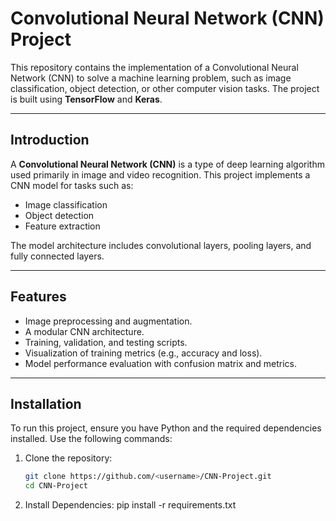 # Convolutional Neural Network (CNN) Project

This repository contains the implementation of a Convolutional Neural Network (CNN) to solve a machine learning problem, such as image classification, 
object detection, or other computer vision tasks. The project is built using **TensorFlow** and **Keras**.

---

## Introduction

A **Convolutional Neural Network (CNN)** is a type of deep learning algorithm used primarily in image and video recognition. This project implements a CNN model for tasks such as:
- Image classification
- Object detection
- Feature extraction

The model architecture includes convolutional layers, pooling layers, and fully connected layers. 

---

## Features
- Image preprocessing and augmentation.
- A modular CNN architecture.
- Training, validation, and testing scripts.
- Visualization of training metrics (e.g., accuracy and loss).
- Model performance evaluation with confusion matrix and metrics.

---

## Installation

To run this project, ensure you have Python and the required dependencies installed. Use the following commands:

1. Clone the repository:
   ```bash
   git clone https://github.com/<username>/CNN-Project.git
   cd CNN-Project
2. Install Dependencies:
   pip install -r requirements.txt
